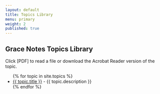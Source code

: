 ```yaml
---
layout: default
title: Topics Library
menu: primary
weight: 2
published: true
---
```


## Grace Notes Topics Library

Click [PDF] to read a file or download the Acrobat Reader version of the topic.

<ul>
{% for topic in site.topics %}
	<li><a href="{{ topic.url }}">{{ topic.title }}</a> - {{ topic.description }}</li>
{% endfor %}
</ul>